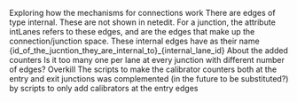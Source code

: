 Exploring how the mechanisms for connections work
    There are edges of type internal. These are not shown in netedit.
    For a junction, the attribute intLanes refers to these edges, and are the edges that make up the connection/junction space.
    These internal edges have as their name {id_of_the_jucntion_they_are_internal_to}_{internal_lane_id}
About the added counters
    Is it too many one per lane at every junction with different number of edges? Overkill
The scripts to make the calibrator counters both at the entry and exit junctions was complemented (in the future to be substituted?) by scripts to only add calibrators at the entry edges